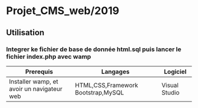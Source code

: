 <!DOCTYPE html>
<html>
  <head>
    <meta charset='utf-8'>
    <meta name="viewport" content="width=device-width, initial-scale=1, shrink-to-fit=no">
  </head>
  <body>
    <div class="container">
      <h1>Projet_CMS_web/2019</h1>
      <table class="table">
        <thead>
          <tr>
            <th>Prerequis</th>
            <th>Langages</th>
            <th>Logiciel</th>
          </tr>
        </thead>
        <tbody>
          <tr>
            <td>Installer wamp, et avoir un navigateur web</td>
            <td>HTML,CSS,Framework Bootstrap,MySQL</td>
            <td>Visual Studio</td>
          </tr>
        </tbody>
        <h2>Utilisation</h2>
        <h3>Integrer ke fichier de base de donnée html.sql puis lancer le fichier index.php avec wamp</h3>
      </table>
    </div>
  </body>
</html>
